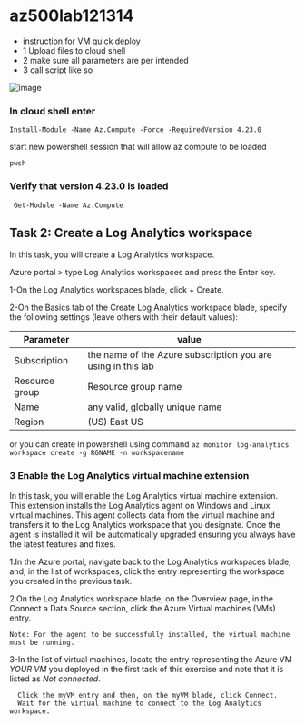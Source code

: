 # az500lab121314

- instruction for VM quick deploy
- 1 Upload files to cloud shell
- 2 make sure all parameters are per intended
- 3 call script like so

![image](https://user-images.githubusercontent.com/5245744/160135468-16c6cd33-5a1f-4651-9672-695ef5de91af.png)


###  In cloud shell enter

```shell
Install-Module -Name Az.Compute -Force -RequiredVersion 4.23.0
```

start new powershell session that will allow az compute to be loaded

```pwsh```


###   Verify that version 4.23.0 is loaded

``` Get-Module -Name Az.Compute```

## Task 2: Create a Log Analytics workspace

In this task, you will create a Log Analytics workspace.

Azure portal >  type Log Analytics workspaces and press the Enter key.

1-On the Log Analytics workspaces blade, click + Create.

2-On the Basics tab of the Create Log Analytics workspace blade, specify the following settings (leave others with their default values):

Parameter | value
------- | -------
 Subscription  | the name of the Azure subscription you are using in this lab|
|Resource group |  Resource group name|
|Name  | any valid, globally unique name |
|Region | (US) East US |

or you can create in powershell using command ```az monitor log-analytics workspace create -g RGNAME -n workspacename```


### 3 Enable the Log Analytics virtual machine extension

In this task, you will enable the Log Analytics virtual machine extension. This extension installs the Log Analytics agent on Windows and Linux virtual machines. This agent collects data from the virtual machine and transfers it to the Log Analytics workspace that you designate. Once the agent is installed it will be automatically upgraded ensuring you always have the latest features and fixes.

1.In the Azure portal, navigate back to the Log Analytics workspaces blade, and, in the list of workspaces, click the entry representing the workspace you created in the previous task.

2.On the Log Analytics workspace blade, on the Overview page, in the Connect a Data Source section, click the Azure Virtual machines (VMs) entry.

```
Note: For the agent to be successfully installed, the virtual machine must be running.
```

3-In the list of virtual machines, locate the entry representing the Azure VM *YOUR VM* you deployed in the first task of this exercise and note that it is listed as *Not connected*.
```
  Click the myVM entry and then, on the myVM blade, click Connect.
  Wait for the virtual machine to connect to the Log Analytics workspace.
```